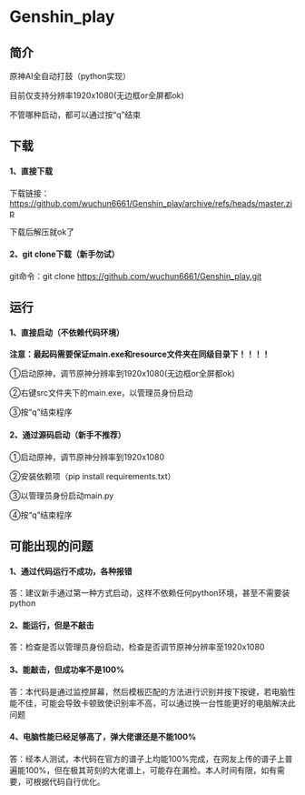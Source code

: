 # Genshin_play

## 简介

原神AI全自动打鼓（python实现）

目前仅支持分辨率1920x1080(无边框or全屏都ok)

不管哪种启动，都可以通过按“q”结束

## 下载
#### 1、直接下载
下载链接：https://github.com/wuchun6661/Genshin_play/archive/refs/heads/master.zip

下载后解压就ok了

#### 2、git clone下载（新手勿试）

git命令：git clone https://github.com/wuchun6661/Genshin_play.git

## 运行

#### 1、直接启动（不依赖代码环境）

**注意：最起码需要保证main.exe和resource文件夹在同级目录下！！！！**

①启动原神，调节原神分辨率到1920x1080(无边框or全屏都ok)

②右键src文件夹下的main.exe，以管理员身份启动

③按“q”结束程序

#### 2、通过源码启动（新手不推荐）

①启动原神，调节原神分辨率到1920x1080

②安装依赖项（pip install requirements.txt）

③以管理员身份启动main.py

④按“q”结束程序

## 可能出现的问题

#### 1、通过代码运行不成功，各种报错

答：建议新手通过第一种方式启动，这样不依赖任何python环境，甚至不需要装python

#### 2、能运行，但是不敲击

答：检查是否以管理员身份启动，检查是否调节原神分辨率至1920x1080

#### 3、能敲击，但成功率不是100%

答：本代码是通过监控屏幕，然后模板匹配的方法进行识别并按下按键，若电脑性能不佳，可能会导致卡顿致使识别率不高，可以通过换一台性能更好的电脑解决此问题

#### 4、电脑性能已经足够高了，弹大佬谱还是不能100%

答：经本人测试，本代码在官方的谱子上均能100%完成，在网友上传的谱子上普遍能100%，但在极其苛刻的大佬谱上，可能存在漏检。本人时间有限，如有需要，可根据代码自行优化。

